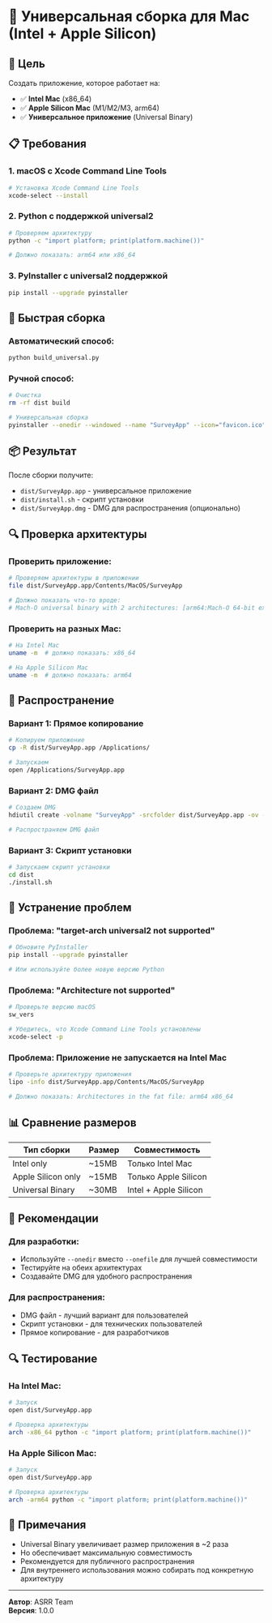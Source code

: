 # 🍎 Универсальная сборка для Mac (Intel + Apple Silicon)

## 🎯 Цель
Создать приложение, которое работает на:
- ✅ **Intel Mac** (x86_64)
- ✅ **Apple Silicon Mac** (M1/M2/M3, arm64)
- ✅ **Универсальное приложение** (Universal Binary)

## 📋 Требования

### 1. **macOS с Xcode Command Line Tools**
```bash
# Установка Xcode Command Line Tools
xcode-select --install
```

### 2. **Python с поддержкой universal2**
```bash
# Проверяем архитектуру
python -c "import platform; print(platform.machine())"

# Должно показать: arm64 или x86_64
```

### 3. **PyInstaller с universal2 поддержкой**
```bash
pip install --upgrade pyinstaller
```

## 🚀 Быстрая сборка

### Автоматический способ:
```bash
python build_universal.py
```

### Ручной способ:
```bash
# Очистка
rm -rf dist build

# Универсальная сборка
pyinstaller --onedir --windowed --name "SurveyApp" --icon="favicon.ico" --target-arch universal2 survey_app_pyqt.py
```

## 📦 Результат

После сборки получите:
- `dist/SurveyApp.app` - универсальное приложение
- `dist/install.sh` - скрипт установки
- `dist/SurveyApp.dmg` - DMG для распространения (опционально)

## 🔍 Проверка архитектуры

### Проверить приложение:
```bash
# Проверяем архитектуры в приложении
file dist/SurveyApp.app/Contents/MacOS/SurveyApp

# Должно показать что-то вроде:
# Mach-O universal binary with 2 architectures: [arm64:Mach-O 64-bit executable arm64] [x86_64:Mach-O 64-bit executable x86_64]
```

### Проверить на разных Mac:
```bash
# На Intel Mac
uname -m  # должно показать: x86_64

# На Apple Silicon Mac  
uname -m  # должно показать: arm64
```

## 🚀 Распространение

### Вариант 1: Прямое копирование
```bash
# Копируем приложение
cp -R dist/SurveyApp.app /Applications/

# Запускаем
open /Applications/SurveyApp.app
```

### Вариант 2: DMG файл
```bash
# Создаем DMG
hdiutil create -volname "SurveyApp" -srcfolder dist/SurveyApp.app -ov -format UDZO dist/SurveyApp.dmg

# Распространяем DMG файл
```

### Вариант 3: Скрипт установки
```bash
# Запускаем скрипт установки
cd dist
./install.sh
```

## 🔧 Устранение проблем

### Проблема: "target-arch universal2 not supported"
```bash
# Обновите PyInstaller
pip install --upgrade pyinstaller

# Или используйте более новую версию Python
```

### Проблема: "Architecture not supported"
```bash
# Проверьте версию macOS
sw_vers

# Убедитесь, что Xcode Command Line Tools установлены
xcode-select -p
```

### Проблема: Приложение не запускается на Intel Mac
```bash
# Проверьте архитектуру приложения
lipo -info dist/SurveyApp.app/Contents/MacOS/SurveyApp

# Должно показать: Architectures in the fat file: arm64 x86_64
```

## 📊 Сравнение размеров

| Тип сборки | Размер | Совместимость |
|------------|--------|---------------|
| Intel only | ~15MB | Только Intel Mac |
| Apple Silicon only | ~15MB | Только Apple Silicon |
| Universal Binary | ~30MB | Intel + Apple Silicon |

## 🎯 Рекомендации

### Для разработки:
- Используйте `--onedir` вместо `--onefile` для лучшей совместимости
- Тестируйте на обеих архитектурах
- Создавайте DMG для удобного распространения

### Для распространения:
- DMG файл - лучший вариант для пользователей
- Скрипт установки - для технических пользователей
- Прямое копирование - для разработчиков

## 🔍 Тестирование

### На Intel Mac:
```bash
# Запуск
open dist/SurveyApp.app

# Проверка архитектуры
arch -x86_64 python -c "import platform; print(platform.machine())"
```

### На Apple Silicon Mac:
```bash
# Запуск
open dist/SurveyApp.app

# Проверка архитектуры
arch -arm64 python -c "import platform; print(platform.machine())"
```

## 📝 Примечания

- Universal Binary увеличивает размер приложения в ~2 раза
- Но обеспечивает максимальную совместимость
- Рекомендуется для публичного распространения
- Для внутреннего использования можно собирать под конкретную архитектуру

---

**Автор**: ASRR Team  
**Версия**: 1.0.0


